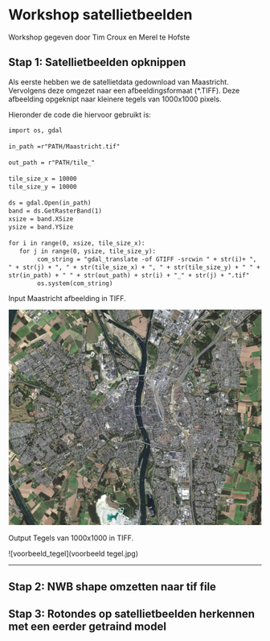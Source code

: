 # Workshop satellietbeelden

Workshop gegeven door Tim Croux en Merel te Hofste 

## Stap 1: Satellietbeelden opknippen 
Als eerste hebben we de satellietdata gedownload van Maastricht. Vervolgens deze omgezet naar een afbeeldingsformaat (*.TIFF). Deze afbeelding opgeknipt naar kleinere tegels van 1000x1000 pixels.

Hieronder de code die hiervoor gebruikt is:

```
import os, gdal

in_path =r"PATH/Maastricht.tif"

out_path = r"PATH/tile_"

tile_size_x = 10000
tile_size_y = 10000

ds = gdal.Open(in_path)
band = ds.GetRasterBand(1)
xsize = band.XSize
ysize = band.YSize

for i in range(0, xsize, tile_size_x):
   for j in range(0, ysize, tile_size_y):
        com_string = "gdal_translate -of GTIFF -srcwin " + str(i)+ ", " + str(j) + ", " + str(tile_size_x) + ", " + str(tile_size_y) + " " + str(in_path) + " " + str(out_path) + str(i) + "_" + str(j) + ".tif"
        os.system(com_string)
```
        
Input  Maastricht afbeelding in TIFF.

![Maastricht](Maastricht.jpg)

Output Tegels van 1000x1000 in TIFF.

![voorbeeld_tegel](voorbeeld tegel.jpg)

***

## Stap 2: NWB shape omzetten naar tif file



## Stap 3: Rotondes op satellietbeelden herkennen met een eerder getraind model
